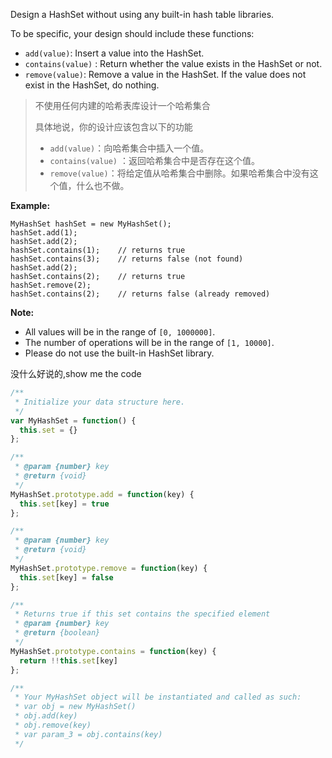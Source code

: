 Design a HashSet without using any built-in hash table libraries.

To be specific, your design should include these functions:

- `add(value)`: Insert a value into the HashSet. 
- `contains(value)` : Return whether the value exists in the HashSet or not.
- `remove(value)`: Remove a value in the HashSet. If the value does not exist in the HashSet, do nothing.

> 不使用任何内建的哈希表库设计一个哈希集合
>
> 具体地说，你的设计应该包含以下的功能
>
> - `add(value)`：向哈希集合中插入一个值。
> - `contains(value)` ：返回哈希集合中是否存在这个值。
> - `remove(value)`：将给定值从哈希集合中删除。如果哈希集合中没有这个值，什么也不做。

**Example:**

```
MyHashSet hashSet = new MyHashSet();
hashSet.add(1);         
hashSet.add(2);         
hashSet.contains(1);    // returns true
hashSet.contains(3);    // returns false (not found)
hashSet.add(2);          
hashSet.contains(2);    // returns true
hashSet.remove(2);          
hashSet.contains(2);    // returns false (already removed)
```


**Note:**

- All values will be in the range of `[0, 1000000]`.
- The number of operations will be in the range of `[1, 10000]`.
- Please do not use the built-in HashSet library.

没什么好说的,show me the code

```js
/**
 * Initialize your data structure here.
 */
var MyHashSet = function() {
  this.set = {}
};

/**
 * @param {number} key
 * @return {void}
 */
MyHashSet.prototype.add = function(key) {
  this.set[key] = true
};

/**
 * @param {number} key
 * @return {void}
 */
MyHashSet.prototype.remove = function(key) {
  this.set[key] = false
};

/**
 * Returns true if this set contains the specified element
 * @param {number} key
 * @return {boolean}
 */
MyHashSet.prototype.contains = function(key) {
  return !!this.set[key]
};

/**
 * Your MyHashSet object will be instantiated and called as such:
 * var obj = new MyHashSet()
 * obj.add(key)
 * obj.remove(key)
 * var param_3 = obj.contains(key)
 */

```


